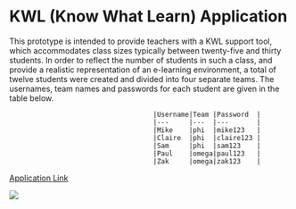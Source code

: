 # KWL (Know What Learn) Application

This prototype is intended to provide teachers with a KWL support tool, which accommodates class sizes typically between twenty-five and thirty students. In order to reflect the number of students in such a class, and provide a realistic representation of an e-learning environment, a total of twelve students were created and divided into four separate teams. The usernames, team names and passwords for each student are given in the table below.

                                        |Username|Team |Password  |
                                        |---     |---  |---       |
                                        |Mike    |phi  |mike123   |
                                        |Claire  |phi  |claire123 |
                                        |Sam     |phi  |sam123    |
                                        |Paul    |omega|paul123   |
                                        |Zak     |omega|zak123    |

[Application Link](http://kwsapp-env.hvxtdpw5gr.us-east-2.elasticbeanstalk.com/htdocs/login.php)

![](images/)
